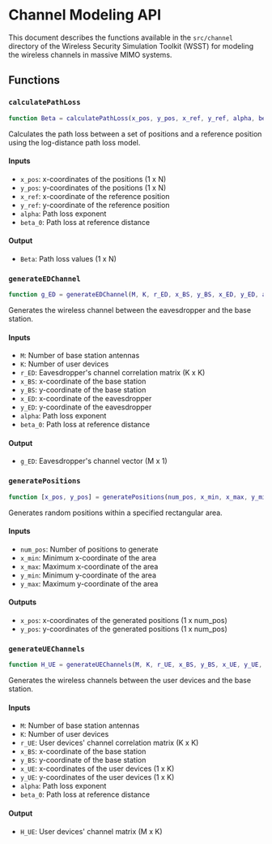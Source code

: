 # Channel Modeling API

This document describes the functions available in the `src/channel` directory of the Wireless Security Simulation Toolkit (WSST) for modeling the wireless channels in massive MIMO systems.

## Functions

### `calculatePathLoss`

```matlab
function Beta = calculatePathLoss(x_pos, y_pos, x_ref, y_ref, alpha, beta_0)
```

Calculates the path loss between a set of positions and a reference position using the log-distance path loss model.

#### Inputs
- `x_pos`: x-coordinates of the positions (1 x N)
- `y_pos`: y-coordinates of the positions (1 x N)
- `x_ref`: x-coordinate of the reference position
- `y_ref`: y-coordinate of the reference position
- `alpha`: Path loss exponent
- `beta_0`: Path loss at reference distance

#### Output
- `Beta`: Path loss values (1 x N)

### `generateEDChannel`

```matlab
function g_ED = generateEDChannel(M, K, r_ED, x_BS, y_BS, x_ED, y_ED, alpha, beta_0)
```

Generates the wireless channel between the eavesdropper and the base station.

#### Inputs
- `M`: Number of base station antennas
- `K`: Number of user devices
- `r_ED`: Eavesdropper's channel correlation matrix (K x K)
- `x_BS`: x-coordinate of the base station
- `y_BS`: y-coordinate of the base station
- `x_ED`: x-coordinate of the eavesdropper
- `y_ED`: y-coordinate of the eavesdropper
- `alpha`: Path loss exponent
- `beta_0`: Path loss at reference distance

#### Output
- `g_ED`: Eavesdropper's channel vector (M x 1)

### `generatePositions`

```matlab
function [x_pos, y_pos] = generatePositions(num_pos, x_min, x_max, y_min, y_max)
```

Generates random positions within a specified rectangular area.

#### Inputs
- `num_pos`: Number of positions to generate
- `x_min`: Minimum x-coordinate of the area
- `x_max`: Maximum x-coordinate of the area
- `y_min`: Minimum y-coordinate of the area
- `y_max`: Maximum y-coordinate of the area

#### Outputs
- `x_pos`: x-coordinates of the generated positions (1 x num_pos)
- `y_pos`: y-coordinates of the generated positions (1 x num_pos)

### `generateUEChannels`

```matlab
function H_UE = generateUEChannels(M, K, r_UE, x_BS, y_BS, x_UE, y_UE, alpha, beta_0)
```

Generates the wireless channels between the user devices and the base station.

#### Inputs
- `M`: Number of base station antennas
- `K`: Number of user devices
- `r_UE`: User devices' channel correlation matrix (K x K)
- `x_BS`: x-coordinate of the base station
- `y_BS`: y-coordinate of the base station
- `x_UE`: x-coordinates of the user devices (1 x K)
- `y_UE`: y-coordinates of the user devices (1 x K)
- `alpha`: Path loss exponent
- `beta_0`: Path loss at reference distance

#### Output
- `H_UE`: User devices' channel matrix (M x K)